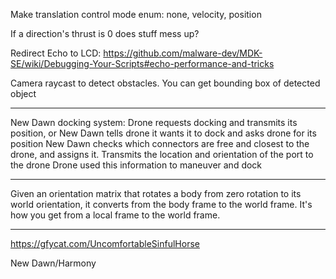 Make translation control mode enum: none, velocity, position

If a direction's thrust is 0 does stuff mess up?

Redirect Echo to LCD: https://github.com/malware-dev/MDK-SE/wiki/Debugging-Your-Scripts#echo-performance-and-tricks

Camera raycast to detect obstacles. You can get bounding box of detected object

---

New Dawn docking system:
Drone requests docking and transmits its position, or New Dawn tells drone it wants it to dock and asks drone for its position
New Dawn checks which connectors are free and closest to the drone, and assigns it. Transmits the location and orientation of the port to the drone
Drone used this information to maneuver and dock

---

Given an orientation matrix that rotates a body from zero rotation to its world orientation, it converts from the body frame to the world frame. It's how you get from a local frame to the world frame.

---

https://gfycat.com/UncomfortableSinfulHorse

New Dawn/Harmony
